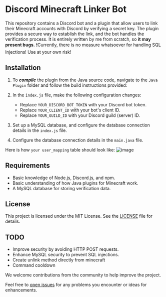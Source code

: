# Discord Minecraft Linker Bot

This repository contains a Discord bot and a plugin that allow users to link their Minecraft accounts with Discord by verifying a secret key. The plugin provides a secure way to establish the link, and the bot handles the verification process. It is entirely written by me from scratch, so **it may present bugs.** ❗Currently, there is no measure whatsoever for handling SQL Injections! Use at your own risk!
## Installation

1. To ***compile*** the plugin from the Java source code, navigate to the `Java Plugin` folder and follow the build instructions provided:

2. In the `index.js` file, make the following configuration changes:
    - Replace `YOUR_DISCORD_BOT_TOKEN` with your Discord bot token.
    - Replace `YOUR_CLIENT_ID` with your bot's client ID.
    - Replace `YOUR_GUILD_ID` with your Discord guild (server) ID.

3. Set up a MySQL database, and configure the database connection details in the `index.js` file.
4. Configure the database connection details in the `main.java` file.

Here is how `your user_mapping` table should look like:
![image](https://github.com/cristilmao/minecraft-discord-linker/assets/68418256/18eee652-467d-4b93-a56e-08f5dbee8c25)


## Requirements

- Basic knowledge of Node.js, Discord.js, and npm.
- Basic understanding of how Java plugins for Minecraft work.
- A MySQL database for storing verification data.

## License

This project is licensed under the MIT License. See the [LICENSE](LICENSE) file for details.

## TODO

- Improve security by avoiding HTTP POST requests.
- Enhance MySQL security to prevent SQL injections.
- Create unlink method directly from minecraft
- Command cooldown

We welcome contributions from the community to help improve the project.

Feel free to [open issues](https://github.com/cristilmao/minecraft-discord-linker/issues) for any problems you encounter or ideas for enhancements.
